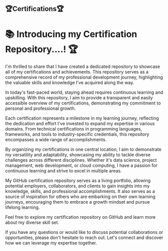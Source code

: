 ## 🏆Certifications🏆

# 📚 Introducing my Certification Repository....! 🏆

I'm thrilled to share that I have created a dedicated repository to showcase all of my certifications and achievements. This repository serves as a comprehensive record of my professional development journey, highlighting the valuable skills and knowledge I've acquired along the way.

In today's fast-paced world, staying ahead requires continuous learning and upskilling. With this repository, I aim to provide a transparent and easily accessible overview of my certifications, demonstrating my commitment to personal and professional growth.

Each certification represents a milestone in my learning journey, reflecting the dedication and effort I've invested to expand my expertise in various domains. From technical certifications in programming languages, frameworks, and tools to industry-specific credentials, this repository encompasses a wide range of accomplishments.

By organizing my certifications in one central location, I aim to demonstrate my versatility and adaptability, showcasing my ability to tackle diverse challenges across different disciplines. Whether it's data science, project management, web development, or cloud computing, I have a passion for continuous learning and strive to excel in multiple areas.

My GitHub certification repository serves as a living portfolio, allowing potential employers, collaborators, and clients to gain insights into my knowledge, skills, and professional accomplishments. It also serves as a source of inspiration for others who are embarking on their own learning journeys, encouraging them to embrace a growth mindset and pursue lifelong learning.

Feel free to explore my certification repository on GitHub and learn more about my diverse skill set.

If you have any questions or would like to discuss potential collaborations or opportunities, please don't hesitate to reach out. 
Let's connect and discover how we can leverage my expertise together.



